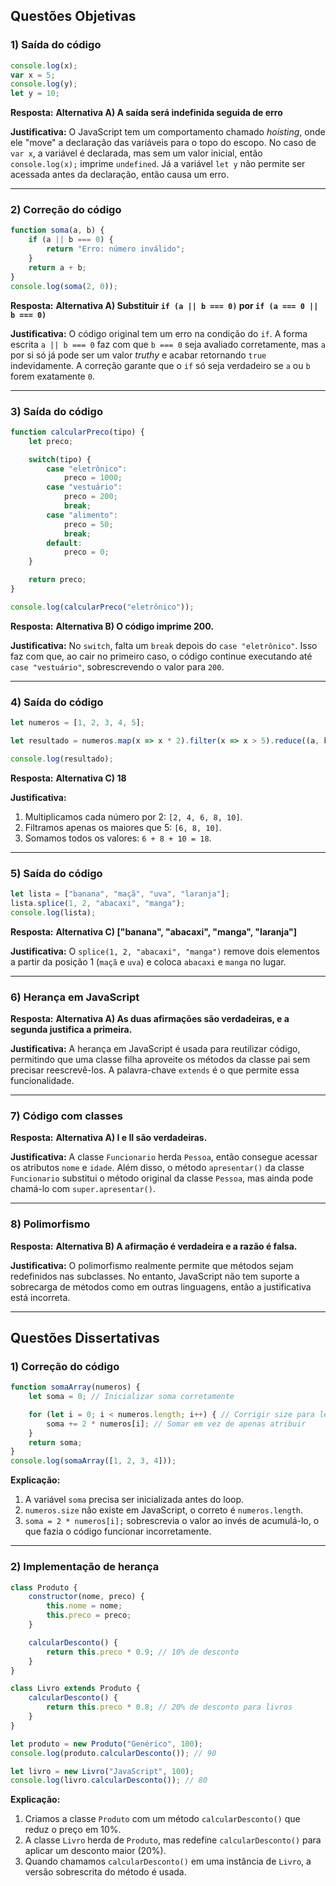 
## Questões Objetivas

### 1) Saída do código
```js
console.log(x);
var x = 5;
console.log(y);
let y = 10;
```
**Resposta:**
**Alternativa A) A saída será indefinida seguida de erro**

**Justificativa:**
O JavaScript tem um comportamento chamado *hoisting*, onde ele "move" a declaração das variáveis para o topo do escopo. No caso de `var x`, a variável é declarada, mas sem um valor inicial, então `console.log(x);` imprime `undefined`. Já a variável `let y` não permite ser acessada antes da declaração, então causa um erro.

---
### 2) Correção do código
```js
function soma(a, b) {
    if (a || b === 0) {
        return "Erro: número inválido";
    }
    return a + b;
}
console.log(soma(2, 0));
```
**Resposta:**
**Alternativa A) Substituir `if (a || b === 0)` por `if (a === 0 || b === 0)`**

**Justificativa:**
O código original tem um erro na condição do `if`. A forma escrita `a || b === 0` faz com que `b === 0` seja avaliado corretamente, mas `a` por si só já pode ser um valor *truthy* e acabar retornando `true` indevidamente. A correção garante que o `if` só seja verdadeiro se `a` ou `b` forem exatamente `0`.

---
### 3) Saída do código
```js
function calcularPreco(tipo) {
    let preco;

    switch(tipo) {
        case "eletrônico":
            preco = 1000;
        case "vestuário":
            preco = 200;
            break;
        case "alimento":
            preco = 50;
            break;
        default:
            preco = 0;
    }

    return preco;
}

console.log(calcularPreco("eletrônico"));
```
**Resposta:**
**Alternativa B) O código imprime 200.**

**Justificativa:**
No `switch`, falta um `break` depois do `case "eletrônico"`. Isso faz com que, ao cair no primeiro caso, o código continue executando até `case "vestuário"`, sobrescrevendo o valor para `200`. 

---
### 4) Saída do código
```js
let numeros = [1, 2, 3, 4, 5];

let resultado = numeros.map(x => x * 2).filter(x => x > 5).reduce((a, b) => a + b, 0);

console.log(resultado);
```
**Resposta:**
**Alternativa C) 18**

**Justificativa:**
1. Multiplicamos cada número por 2: `[2, 4, 6, 8, 10]`.
2. Filtramos apenas os maiores que 5: `[6, 8, 10]`.
3. Somamos todos os valores: `6 + 8 + 10 = 18`.

---
### 5) Saída do código
```js
let lista = ["banana", "maçã", "uva", "laranja"];
lista.splice(1, 2, "abacaxi", "manga");
console.log(lista);
```
**Resposta:**
**Alternativa C) ["banana", "abacaxi", "manga", "laranja"]**

**Justificativa:**
O `splice(1, 2, "abacaxi", "manga")` remove dois elementos a partir da posição 1 (`maçã` e `uva`) e coloca `abacaxi` e `manga` no lugar.

---
### 6) Herança em JavaScript
**Resposta:**
**Alternativa A) As duas afirmações são verdadeiras, e a segunda justifica a primeira.**

**Justificativa:**
A herança em JavaScript é usada para reutilizar código, permitindo que uma classe filha aproveite os métodos da classe pai sem precisar reescrevê-los. A palavra-chave `extends` é o que permite essa funcionalidade.

---
### 7) Código com classes
**Resposta:**
**Alternativa A) I e II são verdadeiras.**

**Justificativa:**
A classe `Funcionario` herda `Pessoa`, então consegue acessar os atributos `nome` e `idade`. Além disso, o método `apresentar()` da classe `Funcionario` substitui o método original da classe `Pessoa`, mas ainda pode chamá-lo com `super.apresentar()`.

---
### 8) Polimorfismo
**Resposta:**
**Alternativa B) A afirmação é verdadeira e a razão é falsa.**

**Justificativa:**
O polimorfismo realmente permite que métodos sejam redefinidos nas subclasses. No entanto, JavaScript não tem suporte a sobrecarga de métodos como em outras linguagens, então a justificativa está incorreta.

---

## Questões Dissertativas

### 1) Correção do código
```js
function somaArray(numeros) {
    let soma = 0; // Inicializar soma corretamente

    for (let i = 0; i < numeros.length; i++) { // Corrigir size para length
        soma += 2 * numeros[i]; // Somar em vez de apenas atribuir
    }
    return soma;
}
console.log(somaArray([1, 2, 3, 4]));
```
**Explicação:**
1. A variável `soma` precisa ser inicializada antes do loop.
2. `numeros.size` não existe em JavaScript, o correto é `numeros.length`.
3. `soma = 2 * numeros[i];` sobrescrevia o valor ao invés de acumulá-lo, o que fazia o código funcionar incorretamente.

---
### 2) Implementação de herança
```js
class Produto {
    constructor(nome, preco) {
        this.nome = nome;
        this.preco = preco;
    }

    calcularDesconto() {
        return this.preco * 0.9; // 10% de desconto
    }
}

class Livro extends Produto {
    calcularDesconto() {
        return this.preco * 0.8; // 20% de desconto para livros
    }
}

let produto = new Produto("Genérico", 100);
console.log(produto.calcularDesconto()); // 90

let livro = new Livro("JavaScript", 100);
console.log(livro.calcularDesconto()); // 80
```
**Explicação:**
1. Criamos a classe `Produto` com um método `calcularDesconto()` que reduz o preço em 10%.
2. A classe `Livro` herda de `Produto`, mas redefine `calcularDesconto()` para aplicar um desconto maior (20%).
3. Quando chamamos `calcularDesconto()` em uma instância de `Livro`, a versão sobrescrita do método é usada.

